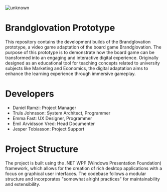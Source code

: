 
![unknown](https://user-images.githubusercontent.com/96529754/171605014-9ab97dac-d9e8-4d82-9ecc-d0850d37b59f.png)

# Brandglovation Prototype

This repository contains the development builds of the Brandglovation prototype, a video game adaptation of the board game Brandglovation. The purpose of this prototype is to demonstrate how the board game can be transformed into an engaging and interactive digital experience. Originally designed as an educational tool for teaching concepts related to university subjects like Marketing and Economics, the digital adaptation aims to enhance the learning experience through immersive gameplay.

# Developers
* Daniel Ramzi: Project Manager
* Truls Johnsson: System Architect, Programmer
* Emma Fast: UX Designer, Programmer
* Emil Arvidsson Vred: Head Documenter
* Jesper Tobiasson: Project Support

# Project Structure

The project is built using the .NET WPF (Windows Presentation Foundation) framework, which allows for the creation of rich desktop applications with a focus on graphical user interfaces. The codebase follows a modular structure and incorporates "somewhat alright practices" for maintainability and extensibility.
